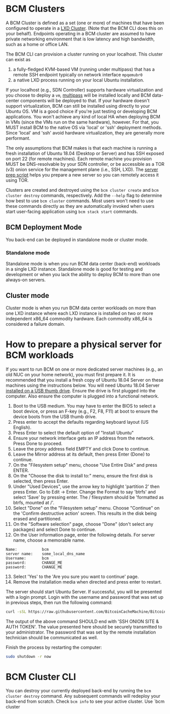 # BCM Clusters

A BCM Cluster is defined as a set (one or more) of machines that have been configured to operate in a [LXD Cluster](https://lxd.readthedocs.io/en/latest/clustering/). (Note that the BCM CLI does this on your behalf). Endpoints operating in a BCM cluster are assumed to have private networking environment that is low latency and high bandwidth, such as a home or office LAN. 

The BCM CLI can provision a cluster running on your localhost. This cluster can exist as 

1) a fully-fledged KVM-based VM (running under multipass) that has a remote SSH endpoint typically on network interface `mpqemubr0`
2) a native LXD process running on your local Ubuntu installation. 

If your localhost (e.g., SDN Controller) supports hardware virtualization and you choose to deploy a `vm`, [multipass](https://github.com/CanonicalLtd/multipass) will be installed locally and BCM data-center components will be deployed to that. If your hardware doesn't support virtualization, BCM can still be installed using directly to your Ubuntu OS. VM is a good choice if you're just testing or developing BCM applications. You won't achieve any kind of local HA when deploying BCM in VMs (since the VMs run on the same hardware), however. For that, you MUST install BCM to the native OS via 'local' or 'ssh' deployment methods. Since 'local' and 'ssh' avoid hardware virtualization, they are generally more performant.

The only assumptions that BCM makes is that each machine is running a fresh installation of Ubuntu 18.04 (Desktop or Server) and has SSH exposed on port 22 (for remote machines). Each remote machine you provision MUST be DNS-resolvable by your SDN controller, or be accessible as a TOR (v3) onion service for the management plane (i.e., SSH, LXD). The [server prep script](./server_prep.sh) helps you prepare a new server so you can remotely access it using TOR.

Clusters are created and destroyed using the `bcm cluster create` and `bcm cluster destroy` commands, respectively. Add the `--help` flag to determine how best to use `bcm cluster` commands. Most users won't need to use these commands directly as they are automatically invoked when users start user-facing application using `bcm stack start` commands.

## BCM Deployment Mode

You back-end can be deployed in standalone mode or cluster mode. 

### Standalone mode

Standalone mode is when you run BCM data center (back-end) workloads in a single LXD instance. Standalone mode is good for testing and development or when you lack the ability to deploy BCM to more than one always-on servers.

## Cluster mode

Cluster mode is when you run BCM data center workloads on more than one LXD instance where each LXD instance is installed on two or more independent x86_64  commodity hardware. Each commodity x86_64 is considered a failure domain.

# How to prepare a physical server for BCM workloads

If you want to run BCM on one or more dedicated server machines (e.g., an old NUC on your home network), you must first prepare it. It is recommended that you install a fresh copy of Ubuntu 18.04 Server on these machines using the instructions below. You will need Ubuntu 18.04 Server [installed on a USB thumb drive](https://tutorials.ubuntu.com/tutorial/tutorial-create-a-usb-stick-on-ubuntu#0). Ensure the drive is first plugged into the computer. Also ensure the computer is plugged into a functional network.

1. Boot to the USB medium. You may have to enter the BIOS to select a boot device, or press an F-key (e.g., F2, F8, F11) at boot to ensure the device boots from the USB thumb drive.
2. Press enter to accept the defaults regarding keyboard layout (US English).
3. Press Enter to select the default option of "Install Ubuntu"
4. Ensure your network interface gets an IP address from the network. Press Done to proceed.
5. Leave the proxy address field EMPTY and click Done to continue.
6. Leave the Mirror address at its default, then press Enter (Done) to continue.
7. On the "Filesystem setup" menu, choose "Use Entire Disk" and press ENTER.
8. On the "Choose the disk to install to:" menu, ensure the first disk is selected, then press Enter.
9. Under "Used Devices", use the arrow key to highlight 'partition 2' then press Enter. Go to Edit -> Enter. Change the Format to say 'btrfs' and select 'Save' by pressing enter.  The / filesystem should be 'formatted as btrfs, mounted at /'.
10. Select "Done" on the "Filesystem setup" menu.  Choose "Continue" on the 'Confirm destructive action' screen. This results in the disk being erased and partitioned.
11. On the "Software selection" page, choose "Done" (don't select any packages) and select Done to continue.
12. On the User information page, enter the following details. For server name, choose a memorable name.

```
Name:           bcm
server name:    some_local_dns_name
Username:       bcm
password:       CHANGE_ME
password:       CHANGE_ME
```

13. Select 'Yes' to the 'Are you sure you want to continue' page.
14. Remove the installation media when directed and press enter to restart.

The server should start Ubuntu Server. If successful, you will be presented with a login prompt. Login with the username and password that was set up in previous steps, then run the following command:

<!-- ---- TODO perform curl over TOR. -->
```bash
curl -sSL https://raw.githubusercontent.com/BitcoinCacheMachine/BitcoinCacheMachine/master/cluster/server_prep.sh | sudo bash
```

The output of the above command SHOULD end with 'SSH ONION SITE & AUTH TOKEN'. The value presented here should be securely transmitted to your administrator. The password that was set by the remote installation technician should be communicated as well.

Finish the process by restarting the computer:

```bash
sudo shutdown -r now
```

# BCM Cluster CLI

You can destroy your currently deployed back-end by running the `bcm cluster destroy` command. Any subsequent commands will redeploy your back-end from scratch. Check `bcm info` to see your active cluster. Use `bcm cluster